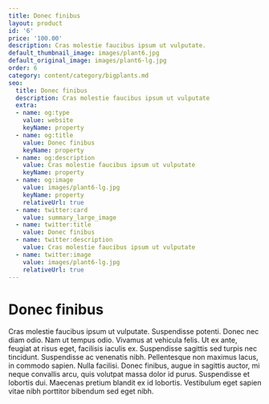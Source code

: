 ```yaml
---
title: Donec finibus
layout: product
id: '6'
price: '100.00'
description: Cras molestie faucibus ipsum ut vulputate.
default_thumbnail_image: images/plant6.jpg
default_original_image: images/plant6-lg.jpg
order: 6
category: content/category/bigplants.md
seo:
  title: Donec finibus
  description: Cras molestie faucibus ipsum ut vulputate
  extra:
  - name: og:type
    value: website
    keyName: property
  - name: og:title
    value: Donec finibus
    keyName: property
  - name: og:description
    value: Cras molestie faucibus ipsum ut vulputate
    keyName: property
  - name: og:image
    value: images/plant6-lg.jpg
    keyName: property
    relativeUrl: true
  - name: twitter:card
    value: summary_large_image
  - name: twitter:title
    value: Donec finibus
  - name: twitter:description
    value: Cras molestie faucibus ipsum ut vulputate
  - name: twitter:image
    value: images/plant6-lg.jpg
    relativeUrl: true
---
```


# Donec finibus

Cras molestie faucibus ipsum ut vulputate. Suspendisse potenti. Donec nec diam odio. Nam ut tempus odio. Vivamus at vehicula felis. Ut ex ante, feugiat at risus eget, facilisis iaculis ex. Suspendisse sagittis sed turpis nec tincidunt. Suspendisse ac venenatis nibh. Pellentesque non maximus lacus, in commodo sapien. Nulla facilisi. Donec finibus, augue in sagittis auctor, mi neque convallis arcu, quis volutpat massa dolor id purus. Suspendisse et lobortis dui. Maecenas pretium blandit ex id lobortis. Vestibulum eget sapien vitae nibh porttitor bibendum sed eget nibh.